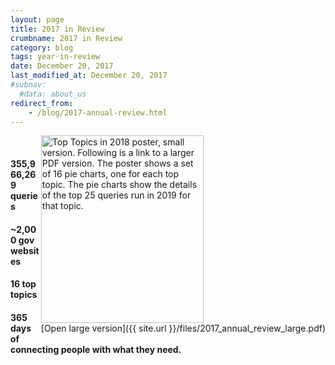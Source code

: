 ```yaml
---
layout: page
title: 2017 in Review
crumbname: 2017 in Review
category: blog
tags: year-in-review
date: December 20, 2017
last_modified_at: December 20, 2017
#subnav:
  #data: about_us
redirect_from:
    - /blog/2017-annual-review.html
---
```

<span style="float:right;"><img 
  src="{{ site.url }}/files/2017_annual_review_small.png" 
  alt="Top Topics in 2018 poster, small version. Following is a link to a larger PDF version. The poster shows a set of 16 pie charts, one for each top topic. The pie charts show the details of the top 25 queries run in 2019 for that topic." style="width:260px;height:300px;"><br />
[Open large version]({{ site.url }}/files/2017_annual_review_large.pdf)
</span>
<br />

#### **355,966,269** queries
#### **~2,000 gov** websites
#### **16** top topics
#### **365** days of connecting people with what they need.

<br />
<br />
<br />
<br />
<br />
<br />
<br />
<br />
